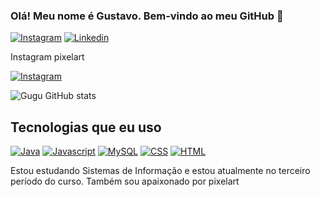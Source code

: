 ### Olá! Meu nome é Gustavo. Bem-vindo ao meu GitHub 🫰

[![Instagram](https://img.shields.io/badge/Instagram-E4405F?style=for-the-badge&logo=instagram&logoColor=white)](https://www.instagram.com/gustavo_duartee21/)
[![Linkedin](https://img.shields.io/badge/LinkedIn-0077B5?style=for-the-badge&logo=linkedin&logoColor=white)](https://www.linkedin.com/in/gustavo-duarte-670115274/)

Instagram pixelart

[![Instagram](https://img.shields.io/badge/Instagram-E4405F?style=for-the-badge&logo=instagram&logoColor=white)](https://www.instagram.com/gwughpixel/)


![Gugu GitHub stats](https://github-readme-stats.vercel.app/api?username=GdDuarte&show_icons=true&theme=radical)

## Tecnologias que eu uso

[![Java](https://img.shields.io/badge/Java-ED8B00?style=for-the-badge&logo=openjdk&logoColor=white)]()
[![Javascript](https://img.shields.io/badge/JavaScript-323330?style=for-the-badge&logo=javascript&logoColor=F7DF1E)]()
[![MySQL](https://img.shields.io/badge/MySQL-00000F?style=for-the-badge&logo=mysql&logoColor=white)]()
[![CSS]( 	https://img.shields.io/badge/CSS-239120?&style=for-the-badge&logo=css3&logoColor=white)]()
[![HTML](https://img.shields.io/badge/HTML-239120?style=for-the-badge&logo=html5&logoColor=white)]()

Estou estudando Sistemas de Informação e estou atualmente no terceiro período do curso. Também sou apaixonado por pixelart
